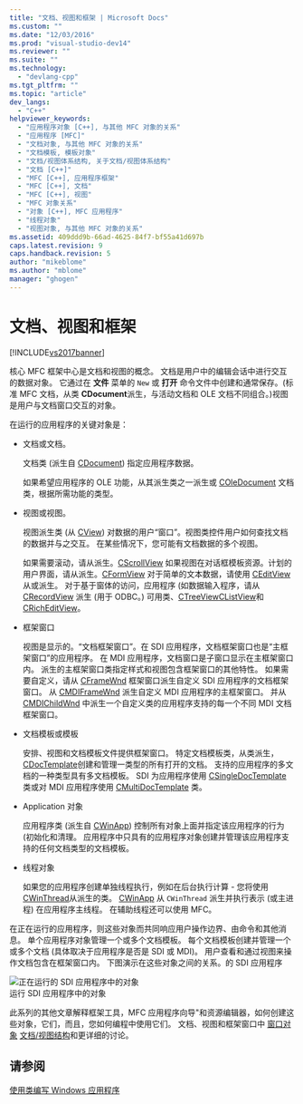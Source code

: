 ```yaml
---
title: "文档、视图和框架 | Microsoft Docs"
ms.custom: ""
ms.date: "12/03/2016"
ms.prod: "visual-studio-dev14"
ms.reviewer: ""
ms.suite: ""
ms.technology: 
  - "devlang-cpp"
ms.tgt_pltfrm: ""
ms.topic: "article"
dev_langs: 
  - "C++"
helpviewer_keywords: 
  - "应用程序对象 [C++], 与其他 MFC 对象的关系"
  - "应用程序 [MFC]"
  - "文档对象, 与其他 MFC 对象的关系"
  - "文档模板, 模板对象"
  - "文档/视图体系结构, 关于文档/视图体系结构"
  - "文档 [C++]"
  - "MFC [C++], 应用程序框架"
  - "MFC [C++], 文档"
  - "MFC [C++], 视图"
  - "MFC 对象关系"
  - "对象 [C++], MFC 应用程序"
  - "线程对象"
  - "视图对象, 与其他 MFC 对象的关系"
ms.assetid: 409ddd9b-66ad-4625-84f7-bf55a41d697b
caps.latest.revision: 9
caps.handback.revision: 5
author: "mikeblome"
ms.author: "mblome"
manager: "ghogen"
---
```

# 文档、视图和框架
[!INCLUDE[vs2017banner](../assembler/inline/includes/vs2017banner.md)]

核心 MFC 框架中心是文档和视图的概念。  文档是用户中的编辑会话中进行交互的数据对象。  它通过在 **文件** 菜单的 `New` 或 **打开** 命令文件中创建和通常保存。\(标准 MFC 文档，从类 **CDocument**派生，与活动文档和 OLE 文档不同组合。\)视图是用户与文档窗口交互的对象。  
  
 在运行的应用程序的关键对象是：  
  
-   文档或文档。  
  
     文档类 \(派生自 [CDocument](../mfc/reference/cdocument-class.md)\) 指定应用程序数据。  
  
     如果希望应用程序的 OLE 功能，从其派生类之一派生或 [COleDocument](../mfc/reference/coledocument-class.md) 文档类，根据所需功能的类型。  
  
-   视图或视图。  
  
     视图派生类 \(从 [CView](../mfc/reference/cview-class.md)\) 对数据的用户“窗口”。视图类控件用户如何查找文档的数据并与之交互。  在某些情况下，您可能有文档数据的多个视图。  
  
     如果需要滚动，请从派生。[CScrollView](../mfc/reference/cscrollview-class.md) 如果视图在对话框模板资源。计划的用户界面，请从派生。[CFormView](../mfc/reference/cformview-class.md) 对于简单的文本数据，请使用 [CEditView](../mfc/reference/ceditview-class.md)从或派生。  对于基于窗体的访问，应用程序 \(如数据输入程序，请从 [CRecordView](../mfc/reference/crecordview-class.md) 派生 \(用于 ODBC。\)  可用类、[CTreeView](../mfc/reference/ctreeview-class.md)[CListView](../mfc/reference/clistview-class.md)和 [CRichEditView](../mfc/reference/cricheditview-class.md)。  
  
-   框架窗口  
  
     视图是显示的。“文档框架窗口”。在 SDI 应用程序，文档框架窗口也是“主框架窗口”的应用程序。  在 MDI 应用程序，文档窗口是子窗口显示在主框架窗口内。  派生的主框架窗口类指定样式和视图包含框架窗口的其他特性。  如果需要自定义，请从 [CFrameWnd](../mfc/reference/cframewnd-class.md) 框架窗口派生自定义 SDI 应用程序的文档框架窗口。  从 [CMDIFrameWnd](../mfc/reference/cmdiframewnd-class.md) 派生自定义 MDI 应用程序的主框架窗口。  并从 [CMDIChildWnd](../mfc/reference/cmdichildwnd-class.md) 中派生一个自定义类的应用程序支持的每一个不同 MDI 文档框架窗口。  
  
-   文档模板或模板  
  
     安排、视图和文档模板文件提供框架窗口。  特定文档模板类，从类派生，[CDocTemplate](../mfc/reference/cdoctemplate-class.md)创建和管理一类型的所有打开的文档。  支持的应用程序的多文档的一种类型具有多文档模板。  SDI 为应用程序使用 [CSingleDocTemplate](../mfc/reference/csingledoctemplate-class.md) 类或对 MDI 应用程序使用 [CMultiDocTemplate](../mfc/reference/cmultidoctemplate-class.md) 类。  
  
-   Application 对象  
  
     应用程序类 \(派生自 [CWinApp](../mfc/reference/cwinapp-class.md)\) 控制所有对象上面并指定该应用程序的行为 \(初始化和清理。  应用程序中只具有的应用程序对象创建并管理该应用程序支持的任何文档类型的文档模板。  
  
-   线程对象  
  
     如果您的应用程序创建单独线程执行，例如在后台执行计算 \- 您将使用 [CWinThread](../mfc/reference/cwinthread-class.md)从派生的类。  [CWinApp](../mfc/reference/cwinapp-class.md) 从 `CWinThread` 派生并执行表示 \(或主进程\) 在应用程序主线程。  在辅助线程还可以使用 MFC。  
  
 在正在运行的应用程序，则这些对象而共同响应用户操作边界、由命令和其他消息。  单个应用程序对象管理一个或多个文档模板。  每个文档模板创建并管理一个或多个文档 \(具体取决于应用程序是否是 SDI 或 MDI\)。  用户查看和通过视图来操作文档包含在框架窗口内。  下图演示在这些对象之间的关系。的 SDI 应用程序  
  
 ![正在运行的 SDI 应用程序中的对象](../mfc/media/vc386v1.png "vc386V1")  
运行 SDI 应用程序中的对象  
  
 此系列的其他文章解释框架工具，MFC 应用程序向导"和资源编辑器，如何创建这些对象，它们，而且，您如何编程中使用它们。  文档、视图和框架窗口中 [窗口对象](../mfc/window-objects.md) [文档\/视图结构](../mfc/document-view-architecture.md)和更详细的讨论。  
  
## 请参阅  
 [使用类编写 Windows 应用程序](../mfc/using-the-classes-to-write-applications-for-windows.md)